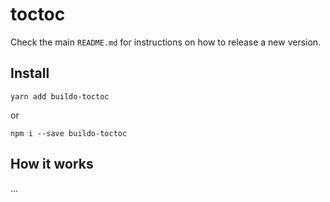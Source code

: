 # toctoc

Check the main `README.md` for instructions on how to release a new version.

## Install

```
yarn add buildo-toctoc
```

or

```
npm i --save buildo-toctoc
```

## How it works
...
